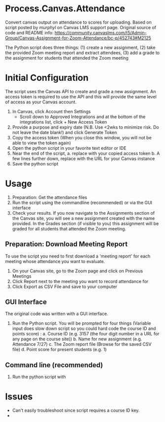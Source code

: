 # Process.Canvas.Attendance
Convert canvas output on attendance to scores for uploading.
Based on script posted by *murphyl* on Canvas LMS support page.
Original source of code and README info: https://community.canvaslms.com/t5/Admin-Group/Canvas-Assignment-for-Zoom-Attendance/bc-p/452743#M2125

The Python script does three things: (1) create a new assignment, (2) take the provided Zoom meeting report and extract attendees, (3) add a grade to the assignment for students that attended the Zoom meeting

# Initial Configuration

The script uses the Canvas API to create and grade a new assignment. An access token is required to use the API and this will provide the same level of access as your Canvas account.

1. In Canvas, click Account then Settings
   - Scroll down to Approved Integrations and at the bottom of the integrations list, click + New Access Token
2. Provide a purpose and expiry date (N.B. Use <2wks to minimize risk. Do not leave the date blank!) and click Generate Token
3. Copy the access token (When you close this window, you will not be able to view the token again)
4. Open the python script in your favorite text editor or IDE
5. Near the end of the script, 
   a. replace <YOUR API KEY HERE> with your copied access token
   b. A few lines further down, replace <YOUR CANVAS URL> with the URL for your Canvas instance
6. Save the python script



# Usage

1. Preparation: Get the attendance files
2. Run the script using the commandline (recommended) or via the GUI interface
3. Check your results. 
   If you now navigate to the Assignments section of the Canvas site, you will see a new assignment created with the name provided. In the Grades section (if visible to you) this assignment will be graded for all students that attended the Zoom meeting.


## Preparation: Download Meeting Report

To use the script you need to first download a 'meeting report' for each meeting whose attendance you want to evaluate.

1. On your Canvas site, go to the Zoom page and click on Previous Meetings
2. Click Report next to the meeting you want to record attendance for
3. Click Export as CSV File and save to your computer


## GUI Interface

The original code was written with a GUI interface.

1. Run the Python script. You will be prompted for four things (Variable input does slow down script so you could hard code the course ID and points score) :
   a. Course ID (e.g. 3157 (the four digit number in a URL for any page on the course site))
   b. Name for new assignment (e.g. Attendance 7/27)
   c. The Zoom report file (Browse for the saved CSV file)
   d. Point score for present students (e.g. 1)


## Command line (recommended)

1. Run the python script with 

# Issues

- Can't easily troubleshoot since script requires a course ID key.
- 
